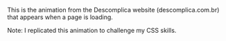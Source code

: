 This is the animation from the Descomplica website (descomplica.com.br) that appears when a page is loading. 

Note: I replicated this animation to challenge my CSS skills.
